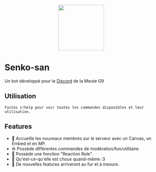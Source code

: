<p align="center"><img height="150" width="150" class="center" src="https://cdn.discordapp.com/avatars/712373511406223381/d566250c5f85d9103bcee9175b5c5032.png"></p>

# Senko-san
Un bot développé pour le <a href="https://discord.gg/MyG9Pxx">Discord</a> de la Meute G9

## Utilisation

```
Faites s!help pour voir toutes les commandes disponibles et leur utilisation.
```

## Features
<ul>
<li>👋 Accueille les nouveaux membres sur le serveur avec un Canvas, un Embed et en MP.
<li>⚙️ Possède différentes commandes de modération/fun/utilitaire.
<li>🔰 Possède une fonction "Reaction Role".
<li>🥰 Qu'est-ce-qu'elle est choux quand-même :3
<li>🥳 De nouvelles features arriveront au fur et à mesure.
</ul>
